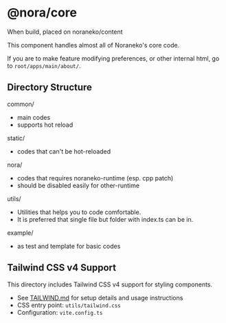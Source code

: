 <!--
SPDX-License-Identifier: MPL-2.0
-->

# @nora/core

When build, placed on noraneko/content

This component handles almost all of Noraneko's core code.

If you are to make feature modifying preferences, or other internal html, go to
`root/apps/main/about/`.

## Directory Structure

common/

- main codes
- supports hot reload

static/

- codes that can't be hot-reloaded

nora/

- codes that requires noraneko-runtime (esp. cpp patch)
- should be disabled easily for other-runtime

utils/

- Utilities that helps you to code comfortable.
- It is preferred that single file but folder with index.ts can be in.

example/

- as test and template for basic codes

## Tailwind CSS v4 Support

This directory includes Tailwind CSS v4 support for styling components.

- See [TAILWIND.md](./TAILWIND.md) for setup details and usage instructions
- CSS entry point: `utils/tailwind.css`
- Configuration: `vite.config.ts`
